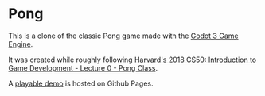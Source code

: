 # Pong
This is a clone of the classic Pong game made with the [Godot 3 Game Engine](https://godotengine.org).

It was created while roughly following [Harvard's 2018 CS50: Introduction to Game Development - Lecture 0 - Pong Class](https://www.youtube.com/watch?v=GfwpRU0cT10).

A [playable demo](https://dustinmeastway.github.io/pong/index.html) is hosted on Github Pages.
